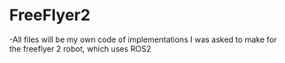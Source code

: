 # FreeFlyer2
-All files will be my own code of implementations I was asked to make for the freeflyer 2 robot, which uses ROS2
